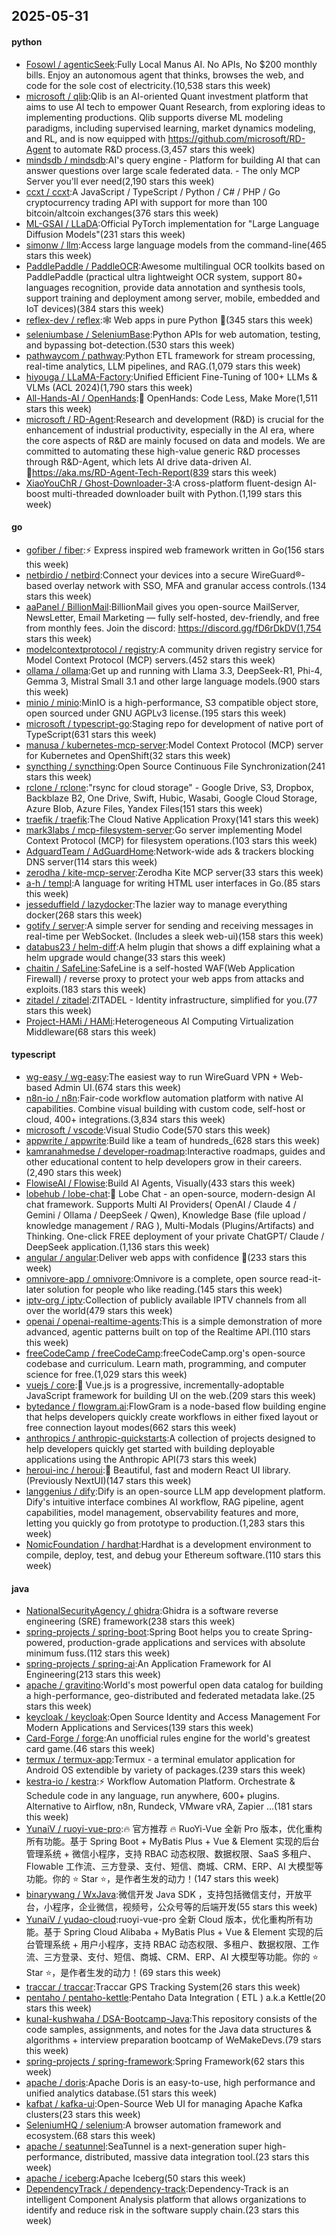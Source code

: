 ## 2025-05-31

#### python
* [Fosowl / agenticSeek](https://github.com/Fosowl/agenticSeek):Fully Local Manus AI. No APIs, No $200 monthly bills. Enjoy an autonomous agent that thinks, browses the web, and code for the sole cost of electricity.(10,538 stars this week)
* [microsoft / qlib](https://github.com/microsoft/qlib):Qlib is an AI-oriented Quant investment platform that aims to use AI tech to empower Quant Research, from exploring ideas to implementing productions. Qlib supports diverse ML modeling paradigms, including supervised learning, market dynamics modeling, and RL, and is now equipped with https://github.com/microsoft/RD-Agent to automate R&D process.(3,457 stars this week)
* [mindsdb / mindsdb](https://github.com/mindsdb/mindsdb):AI's query engine - Platform for building AI that can answer questions over large scale federated data. - The only MCP Server you'll ever need(2,190 stars this week)
* [ccxt / ccxt](https://github.com/ccxt/ccxt):A JavaScript / TypeScript / Python / C# / PHP / Go cryptocurrency trading API with support for more than 100 bitcoin/altcoin exchanges(376 stars this week)
* [ML-GSAI / LLaDA](https://github.com/ML-GSAI/LLaDA):Official PyTorch implementation for "Large Language Diffusion Models"(231 stars this week)
* [simonw / llm](https://github.com/simonw/llm):Access large language models from the command-line(465 stars this week)
* [PaddlePaddle / PaddleOCR](https://github.com/PaddlePaddle/PaddleOCR):Awesome multilingual OCR toolkits based on PaddlePaddle (practical ultra lightweight OCR system, support 80+ languages recognition, provide data annotation and synthesis tools, support training and deployment among server, mobile, embedded and IoT devices)(384 stars this week)
* [reflex-dev / reflex](https://github.com/reflex-dev/reflex):🕸️ Web apps in pure Python 🐍(345 stars this week)
* [seleniumbase / SeleniumBase](https://github.com/seleniumbase/SeleniumBase):Python APIs for web automation, testing, and bypassing bot-detection.(530 stars this week)
* [pathwaycom / pathway](https://github.com/pathwaycom/pathway):Python ETL framework for stream processing, real-time analytics, LLM pipelines, and RAG.(1,079 stars this week)
* [hiyouga / LLaMA-Factory](https://github.com/hiyouga/LLaMA-Factory):Unified Efficient Fine-Tuning of 100+ LLMs & VLMs (ACL 2024)(1,790 stars this week)
* [All-Hands-AI / OpenHands](https://github.com/All-Hands-AI/OpenHands):🙌 OpenHands: Code Less, Make More(1,511 stars this week)
* [microsoft / RD-Agent](https://github.com/microsoft/RD-Agent):Research and development (R&D) is crucial for the enhancement of industrial productivity, especially in the AI era, where the core aspects of R&D are mainly focused on data and models. We are committed to automating these high-value generic R&D processes through R&D-Agent, which lets AI drive data-driven AI. 🔗https://aka.ms/RD-Agent-Tech-Report(839 stars this week)
* [XiaoYouChR / Ghost-Downloader-3](https://github.com/XiaoYouChR/Ghost-Downloader-3):A cross-platform fluent-design AI-boost multi-threaded downloader built with Python.(1,199 stars this week)

#### go
* [gofiber / fiber](https://github.com/gofiber/fiber):⚡️ Express inspired web framework written in Go(156 stars this week)
* [netbirdio / netbird](https://github.com/netbirdio/netbird):Connect your devices into a secure WireGuard®-based overlay network with SSO, MFA and granular access controls.(134 stars this week)
* [aaPanel / BillionMail](https://github.com/aaPanel/BillionMail):BillionMail gives you open-source MailServer, NewsLetter, Email Marketing — fully self-hosted, dev-friendly, and free from monthly fees. Join the discord: https://discord.gg/fD6rDkDV(1,754 stars this week)
* [modelcontextprotocol / registry](https://github.com/modelcontextprotocol/registry):A community driven registry service for Model Context Protocol (MCP) servers.(452 stars this week)
* [ollama / ollama](https://github.com/ollama/ollama):Get up and running with Llama 3.3, DeepSeek-R1, Phi-4, Gemma 3, Mistral Small 3.1 and other large language models.(900 stars this week)
* [minio / minio](https://github.com/minio/minio):MinIO is a high-performance, S3 compatible object store, open sourced under GNU AGPLv3 license.(195 stars this week)
* [microsoft / typescript-go](https://github.com/microsoft/typescript-go):Staging repo for development of native port of TypeScript(631 stars this week)
* [manusa / kubernetes-mcp-server](https://github.com/manusa/kubernetes-mcp-server):Model Context Protocol (MCP) server for Kubernetes and OpenShift(32 stars this week)
* [syncthing / syncthing](https://github.com/syncthing/syncthing):Open Source Continuous File Synchronization(241 stars this week)
* [rclone / rclone](https://github.com/rclone/rclone):"rsync for cloud storage" - Google Drive, S3, Dropbox, Backblaze B2, One Drive, Swift, Hubic, Wasabi, Google Cloud Storage, Azure Blob, Azure Files, Yandex Files(151 stars this week)
* [traefik / traefik](https://github.com/traefik/traefik):The Cloud Native Application Proxy(141 stars this week)
* [mark3labs / mcp-filesystem-server](https://github.com/mark3labs/mcp-filesystem-server):Go server implementing Model Context Protocol (MCP) for filesystem operations.(103 stars this week)
* [AdguardTeam / AdGuardHome](https://github.com/AdguardTeam/AdGuardHome):Network-wide ads & trackers blocking DNS server(114 stars this week)
* [zerodha / kite-mcp-server](https://github.com/zerodha/kite-mcp-server):Zerodha Kite MCP server(33 stars this week)
* [a-h / templ](https://github.com/a-h/templ):A language for writing HTML user interfaces in Go.(85 stars this week)
* [jesseduffield / lazydocker](https://github.com/jesseduffield/lazydocker):The lazier way to manage everything docker(268 stars this week)
* [gotify / server](https://github.com/gotify/server):A simple server for sending and receiving messages in real-time per WebSocket. (Includes a sleek web-ui)(158 stars this week)
* [databus23 / helm-diff](https://github.com/databus23/helm-diff):A helm plugin that shows a diff explaining what a helm upgrade would change(33 stars this week)
* [chaitin / SafeLine](https://github.com/chaitin/SafeLine):SafeLine is a self-hosted WAF(Web Application Firewall) / reverse proxy to protect your web apps from attacks and exploits.(183 stars this week)
* [zitadel / zitadel](https://github.com/zitadel/zitadel):ZITADEL - Identity infrastructure, simplified for you.(77 stars this week)
* [Project-HAMi / HAMi](https://github.com/Project-HAMi/HAMi):Heterogeneous AI Computing Virtualization Middleware(68 stars this week)

#### typescript
* [wg-easy / wg-easy](https://github.com/wg-easy/wg-easy):The easiest way to run WireGuard VPN + Web-based Admin UI.(674 stars this week)
* [n8n-io / n8n](https://github.com/n8n-io/n8n):Fair-code workflow automation platform with native AI capabilities. Combine visual building with custom code, self-host or cloud, 400+ integrations.(3,834 stars this week)
* [microsoft / vscode](https://github.com/microsoft/vscode):Visual Studio Code(570 stars this week)
* [appwrite / appwrite](https://github.com/appwrite/appwrite):Build like a team of hundreds_(628 stars this week)
* [kamranahmedse / developer-roadmap](https://github.com/kamranahmedse/developer-roadmap):Interactive roadmaps, guides and other educational content to help developers grow in their careers.(2,490 stars this week)
* [FlowiseAI / Flowise](https://github.com/FlowiseAI/Flowise):Build AI Agents, Visually(433 stars this week)
* [lobehub / lobe-chat](https://github.com/lobehub/lobe-chat):🤯 Lobe Chat - an open-source, modern-design AI chat framework. Supports Multi AI Providers( OpenAI / Claude 4 / Gemini / Ollama / DeepSeek / Qwen), Knowledge Base (file upload / knowledge management / RAG ), Multi-Modals (Plugins/Artifacts) and Thinking. One-click FREE deployment of your private ChatGPT/ Claude / DeepSeek application.(1,136 stars this week)
* [angular / angular](https://github.com/angular/angular):Deliver web apps with confidence 🚀(233 stars this week)
* [omnivore-app / omnivore](https://github.com/omnivore-app/omnivore):Omnivore is a complete, open source read-it-later solution for people who like reading.(145 stars this week)
* [iptv-org / iptv](https://github.com/iptv-org/iptv):Collection of publicly available IPTV channels from all over the world(479 stars this week)
* [openai / openai-realtime-agents](https://github.com/openai/openai-realtime-agents):This is a simple demonstration of more advanced, agentic patterns built on top of the Realtime API.(110 stars this week)
* [freeCodeCamp / freeCodeCamp](https://github.com/freeCodeCamp/freeCodeCamp):freeCodeCamp.org's open-source codebase and curriculum. Learn math, programming, and computer science for free.(1,029 stars this week)
* [vuejs / core](https://github.com/vuejs/core):🖖 Vue.js is a progressive, incrementally-adoptable JavaScript framework for building UI on the web.(209 stars this week)
* [bytedance / flowgram.ai](https://github.com/bytedance/flowgram.ai):FlowGram is a node-based flow building engine that helps developers quickly create workflows in either fixed layout or free connection layout modes(662 stars this week)
* [anthropics / anthropic-quickstarts](https://github.com/anthropics/anthropic-quickstarts):A collection of projects designed to help developers quickly get started with building deployable applications using the Anthropic API(73 stars this week)
* [heroui-inc / heroui](https://github.com/heroui-inc/heroui):🚀 Beautiful, fast and modern React UI library. (Previously NextUI)(147 stars this week)
* [langgenius / dify](https://github.com/langgenius/dify):Dify is an open-source LLM app development platform. Dify's intuitive interface combines AI workflow, RAG pipeline, agent capabilities, model management, observability features and more, letting you quickly go from prototype to production.(1,283 stars this week)
* [NomicFoundation / hardhat](https://github.com/NomicFoundation/hardhat):Hardhat is a development environment to compile, deploy, test, and debug your Ethereum software.(110 stars this week)

#### java
* [NationalSecurityAgency / ghidra](https://github.com/NationalSecurityAgency/ghidra):Ghidra is a software reverse engineering (SRE) framework(238 stars this week)
* [spring-projects / spring-boot](https://github.com/spring-projects/spring-boot):Spring Boot helps you to create Spring-powered, production-grade applications and services with absolute minimum fuss.(112 stars this week)
* [spring-projects / spring-ai](https://github.com/spring-projects/spring-ai):An Application Framework for AI Engineering(213 stars this week)
* [apache / gravitino](https://github.com/apache/gravitino):World's most powerful open data catalog for building a high-performance, geo-distributed and federated metadata lake.(25 stars this week)
* [keycloak / keycloak](https://github.com/keycloak/keycloak):Open Source Identity and Access Management For Modern Applications and Services(139 stars this week)
* [Card-Forge / forge](https://github.com/Card-Forge/forge):An unofficial rules engine for the world's greatest card game.(46 stars this week)
* [termux / termux-app](https://github.com/termux/termux-app):Termux - a terminal emulator application for Android OS extendible by variety of packages.(239 stars this week)
* [kestra-io / kestra](https://github.com/kestra-io/kestra):⚡ Workflow Automation Platform. Orchestrate & Schedule code in any language, run anywhere, 600+ plugins. Alternative to Airflow, n8n, Rundeck, VMware vRA, Zapier ...(181 stars this week)
* [YunaiV / ruoyi-vue-pro](https://github.com/YunaiV/ruoyi-vue-pro):🔥 官方推荐 🔥 RuoYi-Vue 全新 Pro 版本，优化重构所有功能。基于 Spring Boot + MyBatis Plus + Vue & Element 实现的后台管理系统 + 微信小程序，支持 RBAC 动态权限、数据权限、SaaS 多租户、Flowable 工作流、三方登录、支付、短信、商城、CRM、ERP、AI 大模型等功能。你的 ⭐️ Star ⭐️，是作者生发的动力！(147 stars this week)
* [binarywang / WxJava](https://github.com/binarywang/WxJava):微信开发 Java SDK ，支持包括微信支付，开放平台，小程序，企业微信，视频号，公众号等的后端开发(55 stars this week)
* [YunaiV / yudao-cloud](https://github.com/YunaiV/yudao-cloud):ruoyi-vue-pro 全新 Cloud 版本，优化重构所有功能。基于 Spring Cloud Alibaba + MyBatis Plus + Vue & Element 实现的后台管理系统 + 用户小程序，支持 RBAC 动态权限、多租户、数据权限、工作流、三方登录、支付、短信、商城、CRM、ERP、AI 大模型等功能。你的 ⭐️ Star ⭐️，是作者生发的动力！(69 stars this week)
* [traccar / traccar](https://github.com/traccar/traccar):Traccar GPS Tracking System(26 stars this week)
* [pentaho / pentaho-kettle](https://github.com/pentaho/pentaho-kettle):Pentaho Data Integration ( ETL ) a.k.a Kettle(20 stars this week)
* [kunal-kushwaha / DSA-Bootcamp-Java](https://github.com/kunal-kushwaha/DSA-Bootcamp-Java):This repository consists of the code samples, assignments, and notes for the Java data structures & algorithms + interview preparation bootcamp of WeMakeDevs.(79 stars this week)
* [spring-projects / spring-framework](https://github.com/spring-projects/spring-framework):Spring Framework(62 stars this week)
* [apache / doris](https://github.com/apache/doris):Apache Doris is an easy-to-use, high performance and unified analytics database.(51 stars this week)
* [kafbat / kafka-ui](https://github.com/kafbat/kafka-ui):Open-Source Web UI for managing Apache Kafka clusters(23 stars this week)
* [SeleniumHQ / selenium](https://github.com/SeleniumHQ/selenium):A browser automation framework and ecosystem.(68 stars this week)
* [apache / seatunnel](https://github.com/apache/seatunnel):SeaTunnel is a next-generation super high-performance, distributed, massive data integration tool.(23 stars this week)
* [apache / iceberg](https://github.com/apache/iceberg):Apache Iceberg(50 stars this week)
* [DependencyTrack / dependency-track](https://github.com/DependencyTrack/dependency-track):Dependency-Track is an intelligent Component Analysis platform that allows organizations to identify and reduce risk in the software supply chain.(23 stars this week)
